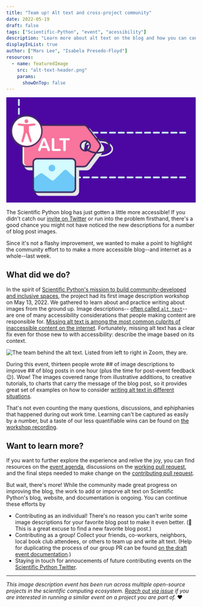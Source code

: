 ```yaml
---
title: "Team up! Alt text and cross-project community"
date: 2022-05-19
draft: false
tags: ["Scientific-Python", "event", "acessibility"]
description: "Learn more about alt text on the blog and how you can contribute."
displayInList: true
author: ["Mars Lee", "Isabela Presedo-Floyd"]
resources:
  - name: featuredImage
    src: "alt-text-header.png"
    params:
      showOnTop: false
---
```


![Icons of the accessibility symbol, a paper tag labeled 'Alt', and a photograph.](alt-text-header.png)

The Scientific Python blog has just gotten a little more accessible! If you 
didn't catch our [invite on Twitter](https://twitter.com/scientific_py/status/1523733881651834880) 
or run into the problem firsthand, there's a good chance you might not have 
noticed the new descriptions for a number of blog post images.

Since it's not a flashy improvement, we wanted to make a point to highlight 
the community effort to to make a more accessible blog--and internet as a 
whole--last week.

## What did we do?

In the spirit of [Scientific Python's mission to build community-developed and 
inclusive spaces](https://scientific-python.org/about/), the project had its 
first image description workshop on May 13, 2022. We gathered to learn about 
and practice writing about images from the ground up. Image descriptions--
[often called `alt text`](https://developer.mozilla.org/en-US/docs/Web/API/HTMLImageElement/alt)--
are one of many accessibility considerations that people making content are 
responsible for. 
[Missing alt text is among the most common culprits of inaccessible content on the internet](https://webaim.org/projects/million/#alttext). 
Fortunately, missing alt text has a clear fix even for those new to with 
accessibility: describe the image based on its context.

![The team behind the alt text. Listed from left to right in Zoom, they are.]()

During this event, thirteen people wrote ## of image descriptions to improve ## 
of blog posts in one hour (plus the time for post-event feedback 😉). Wow! The 
images covered range from illustrative additions, to creative tutorials, to 
charts that carry the message of the blog post, so it provides great set of 
examples on how to consider 
[writing alt text in different situations](https://www.w3.org/WAI/tutorials/images/decision-tree/).

That's not even counting the many questions, discussions, and ephiphanies that 
happened during out work time. Learning can't be captured as easily by a 
number, but a taste of our less quantifiable wins can be found on 
[the workshop recording]().

## Want to learn more?

If you want to further explore the experience and relive the joy, you can find 
resources on the [event agenda](https://hackmd.io/bfhftUCiTRqx2S8CTGUt6g?view), 
discussions on the [working pull request](https://github.com/MarsBarLee/blog.scientific-python.org/pull/1), 
and the final steps needed to make change on the [contributing pull request]().

But wait, there's more! While the community made great progress on improving 
the blog, the work to add or imporve alt text on Scientific Python's blog, 
website, and documentation is ongoing. You can continue these efforts by

- Contributing as an individual! There's no reason you can't write some image descriptions for your favorite blog post to make it even better. (👀 This is a great excuse to find a new favorite blog post.)
- Contributing as a group! Collect your friends, co-workers, neighbors, local book club attendees, or others to team up and write alt text. (Help for duplicating the process of our group PR can be found [on the draft event documentation](https://github.com/isabela-pf/a11y-events/tree/main/workshop-resources/alt-text).)
- Staying in touch for annoucements of future contributing events on the [Scientific Python Twitter](https://twitter.com/scientific_py).

---

*This image description event has been run across multiple open-source projects in the scientific computing ecosystem. [Reach out via issue](https://github.com/Quansight-Labs/jupyter-a11y-mgmt/issues/new/choose) if you are interested in running a similar event on a project you are part of.* ❤️